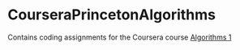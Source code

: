 # CourseraPrincetonAlgorithms

Contains coding assignments for the Coursera course [Algorithms 1](https://www.coursera.org/course/algs4partI)
